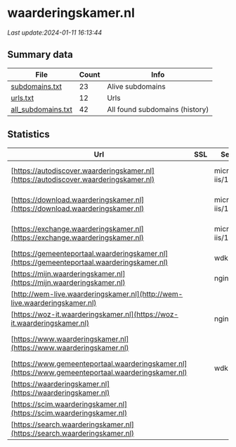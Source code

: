 # waarderingskamer.nl
*Last update:2024-01-11 16:13:44*
## Summary data
| File       | Count | Info |
|------------|-------|------|
|[subdomains.txt](/data/waarderingskamer/subdomains.txt)|23|Alive subdomains|
|[urls.txt](/data/waarderingskamer/urls.txt)|12|Urls|
|[all_subdomains.txt](/data/waarderingskamer/all_subdomains.txt)|42|All found subdomains (history)|
## Statistics
| Url | SSL | Server | Cookie | HSTS | CSP | XFO | XXP | RP | Tech |
|------------|-------|------|------|------|------|------|------|------|------|
|[https://autodiscover.waarderingskamer.nl](https://autodiscover.waarderingskamer.nl)| |microsoft-iis/10.0| | | |:white_check_mark: | |:white_check_mark: |IIS:10.0 Windows Ser...|
|[https://download.waarderingskamer.nl](https://download.waarderingskamer.nl)| |microsoft-iis/10.0| | | |:white_check_mark: | |:white_check_mark: |IIS:10.0 Windows Ser...|
|[https://exchange.waarderingskamer.nl](https://exchange.waarderingskamer.nl)| |microsoft-iis/10.0| | | |:white_check_mark: | |:white_check_mark: |IIS:10.0 Windows Ser...|
|[https://gemeenteportaal.waarderingskamer.nl](https://gemeenteportaal.waarderingskamer.nl)| |wdk| |:white_check_mark: | | |:white_check_mark: |:white_check_mark: |:white_check_mark: |HSTS|
|[https://mijn.waarderingskamer.nl](https://mijn.waarderingskamer.nl)| |nginx|:warning: |:white_check_mark: | |:warning: |:white_check_mark: | |:white_check_mark: |HSTS Microsoft ASP.N...|
|[http://wem-live.waarderingskamer.nl](http://wem-live.waarderingskamer.nl)| | | | | | | |:white_check_mark: ||
|[https://woz-it.waarderingskamer.nl](https://woz-it.waarderingskamer.nl)| |nginx|:warning: |:white_check_mark: | |:warning: |:white_check_mark: | |:white_check_mark: |HSTS Microsoft ASP.N...|
|[https://www.waarderingskamer.nl](https://www.waarderingskamer.nl)| | | | | | | |:white_check_mark: |Alpine.js Craft CMS...|
|[https://www.gemeenteportaal.waarderingskamer.nl](https://www.gemeenteportaal.waarderingskamer.nl)| |wdk| |:white_check_mark: | | |:white_check_mark: |:white_check_mark: |:white_check_mark: |HSTS|
|[https://waarderingskamer.nl](https://waarderingskamer.nl)| | | | | | | |:white_check_mark: |Nginx|
|[https://scim.waarderingskamer.nl](https://scim.waarderingskamer.nl)| | | | |:white_check_mark: |:white_check_mark: |:white_check_mark: ||
|[https://search.waarderingskamer.nl](https://search.waarderingskamer.nl)| | | | | | | |:white_check_mark: |HSTS Nginx|